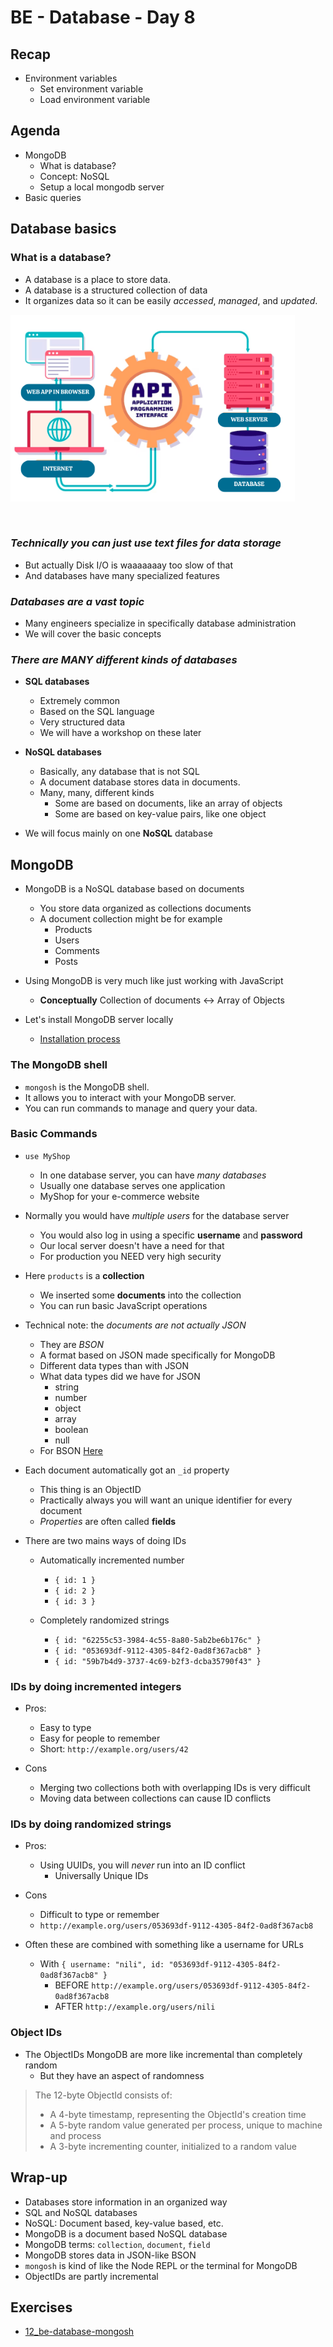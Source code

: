 # BE - Database - Day 8
## Recap
- Environment variables
  - Set environment variable
  - Load environment variable

## Agenda
- MongoDB
  - What is database?
  - Concept: NoSQL
  - Setup a local mongodb server
- Basic queries

## Database basics
### What is a database?
- A database is a place to store data.
- A database is a structured collection of data 
- It organizes data so it can be easily _accessed_, _managed_, and _updated_.

![Database](db.png)

<br />

### _Technically you can just use text files for data storage_
  - But actually Disk I/O is waaaaaaay too slow of that
  - And databases have many specialized features

### _Databases are a vast topic_
  - Many engineers specialize in specifically database administration
  - We will cover the basic concepts

### _There are MANY different kinds of databases_
  - **SQL databases** 
      - Extremely common
      - Based on the SQL language
      - Very structured data
      - We will have a workshop on these later
  - **NoSQL databases**
      - Basically, any database that is not SQL
      - A document database stores data in documents.
      - Many, many, different kinds
          - Some are based on documents, like an array of objects
          - Some are based on key-value pairs, like one object

  - We will focus mainly on one **NoSQL** database


## MongoDB
- MongoDB is a NoSQL database based on documents
    - You store data organized as collections documents
    - A document collection might be for example
        - Products
        - Users
        - Comments
        - Posts

- Using MongoDB is very much like just working with JavaScript
    - **Conceptually** Collection of documents <-> Array of Objects

- Let's install MongoDB server locally
    - [Installation process](https://www.mongodb.com/docs/manual/tutorial/install-mongodb-on-ubuntu)


### The MongoDB shell
- `mongosh` is the MongoDB shell. 
- It allows you to interact with your MongoDB server. 
- You can run commands to manage and query your data.

### Basic Commands
- `use MyShop`
    - In one database server, you can have _many databases_
    - Usually one database serves one application
    - MyShop for your e-commerce website

- Normally you would have _multiple users_ for the database server
    - You would also log in using a specific **username** and **password**
    - Our local server doesn't have a need for that
    - For production you NEED very high security

- Here `products` is a **collection**
    - We inserted some **documents** into the collection
    - You can run basic JavaScript operations

- Technical note: the _documents are not actually JSON_
    - They are _BSON_
    - A format based on JSON made specifically for MongoDB
    - Different data types than with JSON
    - What data types did we have for JSON
        - string
        - number
        - object
        - array
        - boolean
        - null
    - For BSON [Here](https://www.mongodb.com/basics/bson#bson-specifications-and-bson-types)


- Each document automatically got an `_id` property
    - This thing is an ObjectID
    - Practically always you will want an unique identifier for every document
    - _Properties_ are often called **fields**

- There are two mains ways of doing IDs
    - Automatically incremented number
        - `{ id: 1 }`
        - `{ id: 2 }`
        - `{ id: 3 }`

    - Completely randomized strings
        - `{ id: "62255c53-3984-4c55-8a80-5ab2be6b176c" }`
        - `{ id: "053693df-9112-4305-84f2-0ad8f367acb8" }`
        - `{ id: "59b7b4d9-3737-4c69-b2f3-dcba35790f43" }`

### IDs by doing incremented integers

- Pros:
    - Easy to type
    - Easy for people to remember
    - Short: `http://example.org/users/42`

- Cons
    - Merging two collections both with overlapping IDs is very difficult
    - Moving data between collections can cause ID conflicts

### IDs by doing randomized strings

- Pros:
    - Using UUIDs, you will _never_ run into an ID conflict
        - Universally Unique IDs

- Cons
    - Difficult to type or remember
    - `http://example.org/users/053693df-9112-4305-84f2-0ad8f367acb8`

- Often these are combined with something like a username for URLs
    - With `{ username: "nili", id: "053693df-9112-4305-84f2-0ad8f367acb8" }`
        - BEFORE `http://example.org/users/053693df-9112-4305-84f2-0ad8f367acb8`
        - AFTER `http://example.org/users/nili`

### Object IDs

- The ObjectIDs MongoDB are more like incremental than completely random
    - But they have an aspect of randomness

> The 12-byte ObjectId consists of:
> - A 4-byte timestamp, representing the ObjectId's creation time
> - A 5-byte random value generated per process, unique to machine and process
> - A 3-byte incrementing counter, initialized to a random value

## Wrap-up

- Databases store information in an organized way
- SQL and NoSQL databases
- NoSQL: Document based, key-value based, etc.
- MongoDB is a document based NoSQL database
- MongoDB terms: `collection`, `document`, `field`
- MongoDB stores data in JSON-like BSON
- `mongosh` is kind of like the Node REPL or the terminal for MongoDB
- ObjectIDs are partly incremental


## Exercises
- [12_be-database-mongosh](https://classroom.github.com/a/ecP1vzhn)

